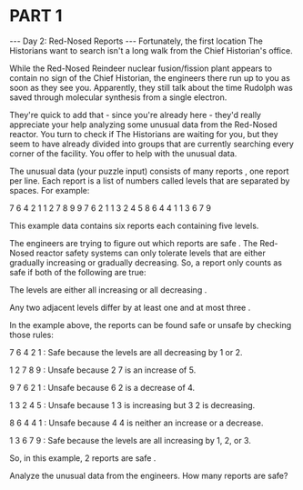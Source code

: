 # PART 1

--- Day 2: Red-Nosed Reports ---
Fortunately, the first location The Historians want to search isn't a long walk from the Chief Historian's office.


While the 
Red-Nosed Reindeer nuclear fusion/fission plant
 appears to contain no sign of the Chief Historian, the engineers there run up to you as soon as they see you. Apparently, they 
still
 talk about the time Rudolph was saved through molecular synthesis from a single electron.


They're quick to add that - since you're already here - they'd really appreciate your help analyzing some unusual data from the Red-Nosed reactor. You turn to check if The Historians are waiting for you, but they seem to have already divided into groups that are currently searching every corner of the facility. You offer to help with the unusual data.


The unusual data (your puzzle input) consists of many 
reports
, one report per line. Each report is a list of numbers called 
levels
 that are separated by spaces. For example:


7 6 4 2 1
1 2 7 8 9
9 7 6 2 1
1 3 2 4 5
8 6 4 4 1
1 3 6 7 9



This example data contains six reports each containing five levels.


The engineers are trying to figure out which reports are 
safe
. The Red-Nosed reactor safety systems can only tolerate levels that are either gradually increasing or gradually decreasing. So, a report only counts as safe if both of the following are true:




The levels are either 
all increasing
 or 
all decreasing
.


Any two adjacent levels differ by 
at least one
 and 
at most three
.




In the example above, the reports can be found safe or unsafe by checking those rules:




7 6 4 2 1
: 
Safe
 because the levels are all decreasing by 1 or 2.


1 2 7 8 9
: 
Unsafe
 because 
2 7
 is an increase of 5.


9 7 6 2 1
: 
Unsafe
 because 
6 2
 is a decrease of 4.


1 3 2 4 5
: 
Unsafe
 because 
1 3
 is increasing but 
3 2
 is decreasing.


8 6 4 4 1
: 
Unsafe
 because 
4 4
 is neither an increase or a decrease.


1 3 6 7 9
: 
Safe
 because the levels are all increasing by 1, 2, or 3.




So, in this example, 
2
 reports are 
safe
.


Analyze the unusual data from the engineers. 
How many reports are safe?

